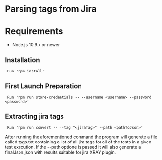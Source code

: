 # Parsing tags from Jira

# Requirements
- Node.js 10.9.x or newer

## Installation
```
 Run 'npm install'
```
## First Launch Preparation
```
 Run 'npm run store-credentials -- --username <username> --password <password>'
```
## Extracting jira tags
```
 Run 'npm run convert -- --tag "<jiraTag>" --path <pathToJson>'
```
After running the aforementioned command the program will generate a file called tags.txt containing a list of all jira tags for all of the tests in a given test execution. If the --path optione is passed it will also generate a finalJson.json with results suitable for jira XRAY plugin.
